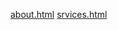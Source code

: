[about.html](https://github.com/Hegyiandras/html-filok-linkelese/blob/main/about.html)
[srvices.html](file:///C:/Users/hegyi.peter.andras/Desktop/03.21/services.html)
